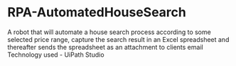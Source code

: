 # RPA-AutomatedHouseSearch

A robot that will automate a house search process according to some selected price range, capture the search result in an Excel spreadsheet and thereafter sends the spreadsheet as an attachment to clients email
Technology used - UiPath Studio
